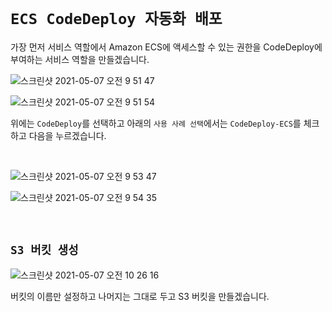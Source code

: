 # `ECS CodeDeploy 자동화 배포`

가장 먼저 서비스 역할에서 Amazon ECS에 액세스할 수 있는 권한을 CodeDeploy에 부여하는 서비스 역할을 만들겠습니다. 

![스크린샷 2021-05-07 오전 9 51 47](https://user-images.githubusercontent.com/45676906/117382624-e8d13500-af19-11eb-800b-0865b06f9a2e.png)

![스크린샷 2021-05-07 오전 9 51 54](https://user-images.githubusercontent.com/45676906/117382657-fab2d800-af19-11eb-9429-93519d008e06.png)

위에는 `CodeDeploy`를 선택하고 아래의 `사용 사례 선택`에서는 `CodeDeploy-ECS`를 체크하고 다음을 누르겠습니다. 

<br>

![스크린샷 2021-05-07 오전 9 53 47](https://user-images.githubusercontent.com/45676906/117382753-2a61e000-af1a-11eb-8898-6c46bc7bc002.png)

![스크린샷 2021-05-07 오전 9 54 35](https://user-images.githubusercontent.com/45676906/117382817-4f565300-af1a-11eb-9dbf-7daddab416d8.png)

<br>

## `S3 버킷 생성`

![스크린샷 2021-05-07 오전 10 26 16](https://user-images.githubusercontent.com/45676906/117384788-b8d86080-af1e-11eb-83a7-680067096cf4.png)

버킷의 이름만 설정하고 나머지는 그대로 두고 S3 버킷을 만들겠습니다. 
